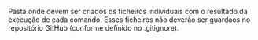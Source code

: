 Pasta onde devem ser criados os ficheiros individuais com o resultado da execução de cada comando. Esses ficheiros não deverão ser guardaos no repositório GitHub (conforme definido no .gitignore).